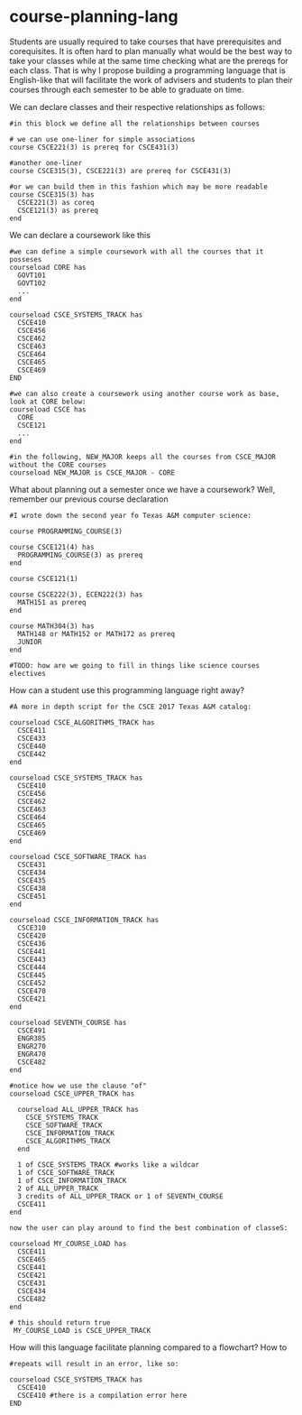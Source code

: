 # course-planning-lang

Students are usually required to take courses that have prerequisites and corequisites. It is often hard to plan manually what would be the best way to take your classes while at the same time checking what are the prereqs for each class. That is why I propose building a programming language that is English-like that will facilitate the work of advisers and students to plan their courses through each semester to be able to graduate on time.

We can declare classes and their respective relationships as follows:

```
#in this block we define all the relationships between courses

# we can use one-liner for simple associations
course CSCE221(3) is prereq for CSCE431(3)

#another one-liner
course CSCE315(3), CSCE221(3) are prereq for CSCE431(3)

#or we can build them in this fashion which may be more readable
course CSCE315(3) has
  CSCE221(3) as coreq
  CSCE121(3) as prereq
end

```

We can declare a coursework like this
```
#we can define a simple coursework with all the courses that it posseses
courseload CORE has
  GOVT101
  GOVT102
  ...
end

courseload CSCE_SYSTEMS_TRACK has
  CSCE410
  CSCE456
  CSCE462
  CSCE463
  CSCE464
  CSCE465
  CSCE469
END

#we can also create a coursework using another course work as base, look at CORE below:
courseload CSCE has
  CORE
  CSCE121  
  ...
end

#in the following, NEW_MAJOR keeps all the courses from CSCE_MAJOR without the CORE courses 
courseload NEW_MAJOR is CSCE_MAJOR - CORE

```

What about planning out a semester once we have a coursework? Well, remember our previous course declaration
```
#I wrote down the second year fo Texas A&M computer science:

course PROGRAMMING_COURSE(3)

course CSCE121(4) has
  PROGRAMMING_COURSE(3) as prereq
end

course CSCE121(1)

course CSCE222(3), ECEN222(3) has
  MATH151 as prereq
end

course MATH304(3) has
  MATH148 or MATH152 or MATH172 as prereq
  JUNIOR
end

#TODO: how are we going to fill in things like science courses electives

```

How can a student use this programming language right away?

```
#A more in depth script for the CSCE 2017 Texas A&M catalog:

courseload CSCE_ALGORITHMS_TRACK has
  CSCE411
  CSCE433
  CSCE440
  CSCE442
end

courseload CSCE_SYSTEMS_TRACK has
  CSCE410
  CSCE456
  CSCE462
  CSCE463
  CSCE464
  CSCE465
  CSCE469
end

courseload CSCE_SOFTWARE_TRACK has
  CSCE431
  CSCE434
  CSCE435
  CSCE438
  CSCE451
end

courseload CSCE_INFORMATION_TRACK has
  CSCE310
  CSCE420
  CSCE436
  CSCE441
  CSCE443
  CSCE444
  CSCE445
  CSCE452
  CSCE470
  CSCE421
end

courseload SEVENTH_COURSE has
  CSCE491
  ENGR385
  ENGR270
  ENGR470
  CSCE482
end

#notice how we use the clause "of"
courseload CSCE_UPPER_TRACK has

  courseload ALL_UPPER_TRACK has
    CSCE_SYSTEMS_TRACK
    CSCE_SOFTWARE_TRACK
    CSCE_INFORMATION_TRACK
    CSCE_ALGORITHMS_TRACK
  end
  
  1 of CSCE_SYSTEMS_TRACK #works like a wildcar
  1 of CSCE_SOFTWARE_TRACK
  1 of CSCE_INFORMATION_TRACK
  2 of ALL_UPPER_TRACK
  3 credits of ALL_UPPER_TRACK or 1 of SEVENTH_COURSE
  CSCE411
end

now the user can play around to find the best combination of classeS:

courseload MY_COURSE_LOAD has
  CSCE411
  CSCE465
  CSCE441
  CSCE421
  CSCE431
  CSCE434
  CSCE482
end

# this should return true
 MY_COURSE_LOAD is CSCE_UPPER_TRACK

```

How will this language facilitate planning compared to a flowchart?
How to

```
#repeats will result in an error, like so:

courseload CSCE_SYSTEMS_TRACK has
  CSCE410
  CSCE410 #there is a compilation error here
END


```
